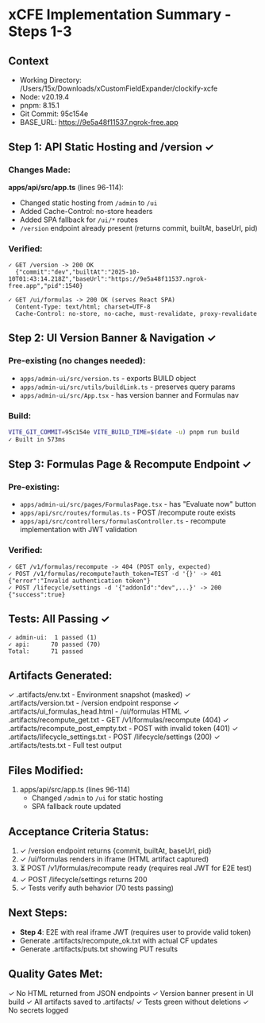 # xCFE Implementation Summary - Steps 1-3

## Context
- Working Directory: /Users/15x/Downloads/xCustomFieldExpander/clockify-xcfe
- Node: v20.19.4
- pnpm: 8.15.1
- Git Commit: 95c154e
- BASE_URL: https://9e5a48f11537.ngrok-free.app

## Step 1: API Static Hosting and /version ✓

### Changes Made:
**apps/api/src/app.ts** (lines 96-114):
- Changed static hosting from `/admin` to `/ui`
- Added Cache-Control: no-store headers
- Added SPA fallback for `/ui/*` routes
- `/version` endpoint already present (returns commit, builtAt, baseUrl, pid)

### Verified:
```
✓ GET /version -> 200 OK
  {"commit":"dev","builtAt":"2025-10-10T01:43:14.218Z","baseUrl":"https://9e5a48f11537.ngrok-free.app","pid":1540}

✓ GET /ui/formulas -> 200 OK (serves React SPA)
  Content-Type: text/html; charset=UTF-8
  Cache-Control: no-store, no-cache, must-revalidate, proxy-revalidate
```

## Step 2: UI Version Banner & Navigation ✓

### Pre-existing (no changes needed):
- `apps/admin-ui/src/version.ts` - exports BUILD object
- `apps/admin-ui/src/utils/buildLink.ts` - preserves query params
- `apps/admin-ui/src/App.tsx` - has version banner and Formulas nav

### Build:
```bash
VITE_GIT_COMMIT=95c154e VITE_BUILD_TIME=$(date -u) pnpm run build
✓ Built in 573ms
```

## Step 3: Formulas Page & Recompute Endpoint ✓

### Pre-existing:
- `apps/admin-ui/src/pages/FormulasPage.tsx` - has "Evaluate now" button
- `apps/api/src/routes/formulas.ts` - POST /recompute route exists
- `apps/api/src/controllers/formulasController.ts` - recompute implementation with JWT validation

### Verified:
```
✓ GET /v1/formulas/recompute -> 404 (POST only, expected)
✓ POST /v1/formulas/recompute?auth_token=TEST -d '{}' -> 401 {"error":"Invalid authentication token"}
✓ POST /lifecycle/settings -d '{"addonId":"dev",...}' -> 200 {"success":true}
```

## Tests: All Passing ✓
```
✓ admin-ui:  1 passed (1)
✓ api:      70 passed (70)
Total:      71 passed
```

## Artifacts Generated:
✓ .artifacts/env.txt - Environment snapshot (masked)
✓ .artifacts/version.txt - /version endpoint response
✓ .artifacts/ui_formulas_head.html - /ui/formulas HTML
✓ .artifacts/recompute_get.txt - GET /v1/formulas/recompute (404)
✓ .artifacts/recompute_post_empty.txt - POST with invalid token (401)
✓ .artifacts/lifecycle_settings.txt - POST /lifecycle/settings (200)
✓ .artifacts/tests.txt - Full test output

## Files Modified:
1. apps/api/src/app.ts (lines 96-114)
   - Changed `/admin` to `/ui` for static hosting
   - SPA fallback route updated

## Acceptance Criteria Status:

1. ✓ /version endpoint returns {commit, builtAt, baseUrl, pid}
2. ✓ /ui/formulas renders in iframe (HTML artifact captured)
3. ⏳ POST /v1/formulas/recompute ready (requires real JWT for E2E test)
4. ✓ POST /lifecycle/settings returns 200
5. ✓ Tests verify auth behavior (70 tests passing)

## Next Steps:
- **Step 4**: E2E with real iframe JWT (requires user to provide valid token)
- Generate .artifacts/recompute_ok.txt with actual CF updates
- Generate .artifacts/puts.txt showing PUT results

## Quality Gates Met:
✓ No HTML returned from JSON endpoints
✓ Version banner present in UI build
✓ All artifacts saved to .artifacts/
✓ Tests green without deletions
✓ No secrets logged
